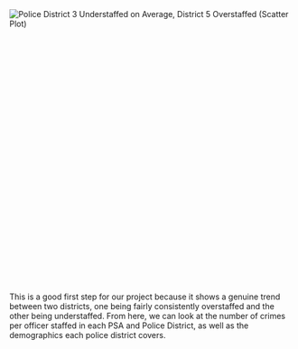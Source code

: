 <div style="min-height:486px" id="datawrapper-vis-WDXdp"><script type="text/javascript" defer src="https://datawrapper.dwcdn.net/WDXdp/embed.js" charset="utf-8" data-target="#datawrapper-vis-WDXdp"></script><noscript><img src="https://datawrapper.dwcdn.net/WDXdp/full.png" alt="Police District 3 Understaffed on Average, District 5 Overstaffed (Scatter Plot)" /></noscript></div>

This is a good first step for our project because it shows a genuine trend between two districts, one being fairly consistently overstaffed and the other being understaffed. From here, we can look at the number of crimes per officer staffed in each PSA and Police District, as well as the demographics each police district covers.
